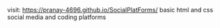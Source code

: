 visit: https://pranay-4696.github.io/SocialPlatForms/
basic html and css
social media and coding platforms
